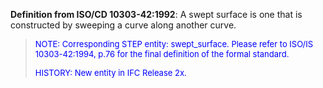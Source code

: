 ﻿**Definition from ISO/CD 10303-42:1992**: A swept surface is one that is constructed by sweeping a curve along another curve.

> <font size="-1" color="#0000FF">NOTE: Corresponding STEP entity:
		  swept_surface. Please refer to ISO/IS 10303-42:1994, p.76 for the final
		  definition of the formal standard. </font>
> 
> <font color="#0000FF" size="-1">HISTORY: New entity in IFC Release
		  2x.</font>
>